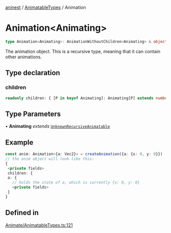 [aninest](../../index.md) / [AnimatableTypes](../index.md) / Animation

# Animation\<Animating\>

```ts
type Animation<Animating>: AnimationWithoutChildren<Animating> & object;
```

The animation object. This is a recursive type, meaning that it can 
contain other animations.

## Type declaration

### children

```ts
readonly children: { [P in keyof Animating]: Animating[P] extends number ? undefined : Animation<RecursiveAnimatable<Animating[P]>> };
```

## Type Parameters

• **Animating** *extends* [`UnknownRecursiveAnimatable`](UnknownRecursiveAnimatable.md)

## Example

```ts
const anim: Animation<{a: Vec2}> = createAnimation({a: {x: 0, y: 0}}) 
// the anim object will look like this:
{
 <private fields>
 children: {
 a: {
   // holds the state of a, which is currently {x: 0, y: 0}
   <private fields>
 }
}
```

## Defined in

[Animate/AnimatableTypes.ts:121](https://github.com/zphrs/aninest/blob/4def9b51a0eda7ca5b3d63922b6674c9f9434175/core/src/Animate/AnimatableTypes.ts#L121)
